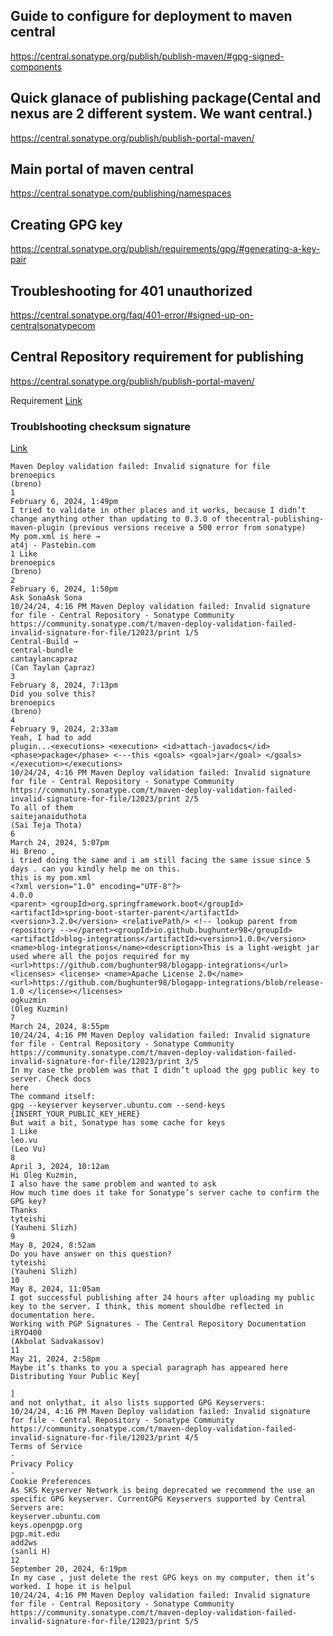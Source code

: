 ## Guide to configure for deployment to maven central

https://central.sonatype.org/publish/publish-maven/#gpg-signed-components


## Quick glanace of publishing package(Cental and nexus are 2 different system. We want central.)

https://central.sonatype.org/publish/publish-portal-maven/

## Main portal of maven central

https://central.sonatype.com/publishing/namespaces

## Creating GPG key

https://central.sonatype.org/publish/requirements/gpg/#generating-a-key-pair

## Troubleshooting for 401 unauthorized

https://central.sonatype.org/faq/401-error/#signed-up-on-centralsonatypecom

## Central Repository requirement for publishing

https://central.sonatype.org/publish/publish-portal-maven/

Requirement [Link](https://central.sonatype.org/publish/requirements/#supply-javadoc-and-sources)

### Troublshooting checksum signature
[Link](https://community.sonatype.com/t/maven-deploy-validation-failed-invalid-signature-for-file/12023)
```
Maven Deploy validation failed: Invalid signature for file
brenoepics
(breno)
1
February 6, 2024, 1:49pm
I tried to validate in other places and it works, because I didn’t change anything other than updating to 0.3.0 of thecentral-publishing-maven-plugin (previous versions receive a 500 error from sonatype)
My pom.xml is here →
at4j - Pastebin.com
1 Like
brenoepics
(breno)
2
February 6, 2024, 1:50pm
Ask SonaAsk Sona
10/24/24, 4:16 PM Maven Deploy validation failed: Invalid signature for file - Central Repository - Sonatype Community
https://community.sonatype.com/t/maven-deploy-validation-failed-invalid-signature-for-file/12023/print 1/5
Central-Build →
central-bundle
cantaylancapraz
(Can Taylan Çapraz)
3
February 8, 2024, 7:13pm
Did you solve this?
brenoepics
(breno)
4
February 9, 2024, 2:33am
Yeah, I had to add
plugin...<executions> <execution> <id>attach-javadocs</id> <phase>package</phase> <---this <goals> <goal>jar</goal> </goals> </execution></executions>
10/24/24, 4:16 PM Maven Deploy validation failed: Invalid signature for file - Central Repository - Sonatype Community
https://community.sonatype.com/t/maven-deploy-validation-failed-invalid-signature-for-file/12023/print 2/5
To all of them
saitejanaiduthota
(Sai Teja Thota)
6
March 24, 2024, 5:07pm
Hi Breno ,
i tried doing the same and i am still facing the same issue since 5 days . can you kindly help me on this.
this is my pom.xml
<?xml version="1.0" encoding="UTF-8"?>
4.0.0
<parent> <groupId>org.springframework.boot</groupId> <artifactId>spring-boot-starter-parent</artifactId> <version>3.2.0</version> <relativePath/> <!-- lookup parent from repository --></parent><groupId>io.github.bughunter98</groupId><artifactId>blog-integrations</artifactId><version>1.0.0</version><name>blog-integrations</name><description>This is a light-weight jar used where all the pojos required for my <url>https://github.com/bughunter98/blogapp-integrations</url><licenses> <license> <name>Apache License 2.0</name> <url>https://github.com/bughunter98/blogapp-integrations/blob/release-1.0 </license></licenses>
ogkuzmin
(Oleg Kuzmin)
7
March 24, 2024, 8:55pm
10/24/24, 4:16 PM Maven Deploy validation failed: Invalid signature for file - Central Repository - Sonatype Community
https://community.sonatype.com/t/maven-deploy-validation-failed-invalid-signature-for-file/12023/print 3/5
In my case the problem was that I didn’t upload the gpg public key to server. Check docs
here
The command itself:
gpg --keyserver keyserver.ubuntu.com --send-keys {INSERT_YOUR_PUBLIC_KEY_HERE}
But wait a bit, Sonatype has some cache for keys
1 Like
leo.vu
(Leo Vu)
8
April 3, 2024, 10:12am
Hi Oleg Kuzmin,
I also have the same problem and wanted to ask
How much time does it take for Sonatype’s server cache to confirm the GPG key?
Thanks
tyteishi
(Yauheni Slizh)
9
May 8, 2024, 8:52am
Do you have answer on this question?
tyteishi
(Yauheni Slizh)
10
May 8, 2024, 11:05am
I got successful publishing after 24 hours after uploading my public key to the server. I think, this moment shouldbe reflected in documentation here.
Working with PGP Signatures - The Central Repository Documentation
iRYO400
(Akbolat Sadvakassov)
11
May 21, 2024, 2:58pm
Maybe it’s thanks to you a special paragraph has appeared here
Distributing Your Public Key[
︎
]
and not onlythat, it also lists supported GPG Keyservers:
10/24/24, 4:16 PM Maven Deploy validation failed: Invalid signature for file - Central Repository - Sonatype Community
https://community.sonatype.com/t/maven-deploy-validation-failed-invalid-signature-for-file/12023/print 4/5
Terms of Service
-
Privacy Policy
-
Cookie Preferences
As SKS Keyserver Network is being deprecated we recommend the use an specific GPG keyserver. CurrentGPG Keyservers supported by Central Servers are:
keyserver.ubuntu.com
keys.openpgp.org
pgp.mit.edu
add2ws
(sanli H)
12
September 20, 2024, 6:19pm
In my case , just delete the rest GPG keys on my computer, then it’s worked. I hope it is helpul
10/24/24, 4:16 PM Maven Deploy validation failed: Invalid signature for file - Central Repository - Sonatype Community
https://community.sonatype.com/t/maven-deploy-validation-failed-invalid-signature-for-file/12023/print 5/5

```